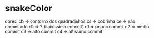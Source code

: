 # snakeColor
cores:
cb => contorno dos quadradinhos
cs => cobrinha
ce => não commitado
c0 => ? (baixissimo commit)
c1 => pouco commit
c2 => medio commit
c3 => alto commit
c4 => altissimo commit
